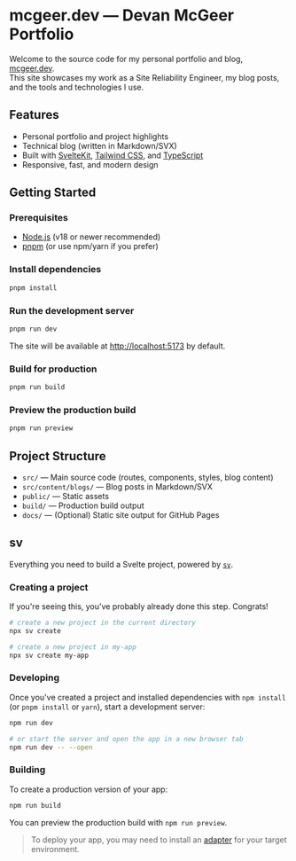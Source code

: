 # mcgeer.dev &mdash; Devan McGeer Portfolio

Welcome to the source code for my personal portfolio and blog, [mcgeer.dev](https://mcgeer.dev/).  
This site showcases my work as a Site Reliability Engineer, my blog posts, and the tools and technologies I use.

## Features

- Personal portfolio and project highlights
- Technical blog (written in Markdown/SVX)
- Built with [SvelteKit](https://kit.svelte.dev/), [Tailwind CSS](https://tailwindcss.com/), and [TypeScript](https://www.typescriptlang.org/)
- Responsive, fast, and modern design

## Getting Started

### Prerequisites

- [Node.js](https://nodejs.org/) (v18 or newer recommended)
- [pnpm](https://pnpm.io/) (or use npm/yarn if you prefer)

### Install dependencies

```sh
pnpm install
```

### Run the development server

```sh
pnpm run dev
```

The site will be available at [http://localhost:5173](http://localhost:5173) by default.

### Build for production

```sh
pnpm run build
```

### Preview the production build

```sh
pnpm run preview
```

## Project Structure

- `src/` &mdash; Main source code (routes, components, styles, blog content)
- `src/content/blogs/` &mdash; Blog posts in Markdown/SVX
- `public/` &mdash; Static assets
- `build/` &mdash; Production build output
- `docs/` &mdash; (Optional) Static site output for GitHub Pages

## sv

Everything you need to build a Svelte project, powered by [`sv`](https://github.com/sveltejs/cli).

### Creating a project

If you're seeing this, you've probably already done this step. Congrats!

```bash
# create a new project in the current directory
npx sv create

# create a new project in my-app
npx sv create my-app
```

### Developing

Once you've created a project and installed dependencies with `npm install` (or `pnpm install` or `yarn`), start a development server:

```bash
npm run dev

# or start the server and open the app in a new browser tab
npm run dev -- --open
```

### Building

To create a production version of your app:

```bash
npm run build
```

You can preview the production build with `npm run preview`.

> To deploy your app, you may need to install an [adapter](https://svelte.dev/docs/kit/adapters) for your target environment.
